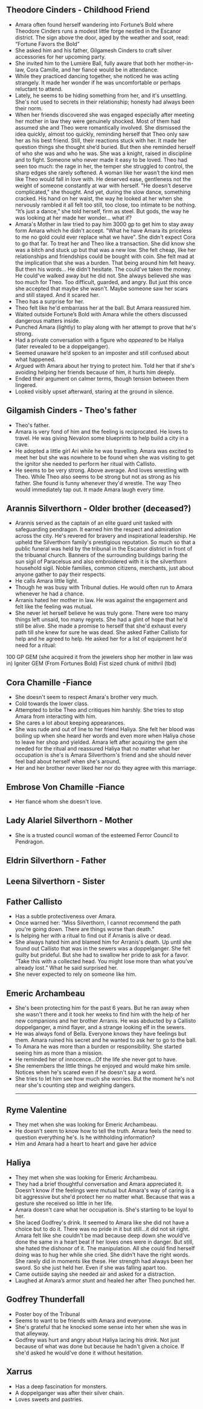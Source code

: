 
## Theodore Cinders - Childhood Friend

  - Amara often found herself wandering into Fortune’s Bold where Theodore Cinders runs a modest little forge nestled in the Escanor district. The sign above the door, aged by the weather and soot, read: “Fortune Favors the Bold”
  - She asked him and his father, Gilgamesh Cinders to craft silver accessories for her upcoming party.
  - She invited him to the Lumière Ball, fully aware that both her mother-in-law, Cora Camille, and her fiancé would be in attendance.
  - While they practiced dancing together, she noticed he was acting strangely. It made her wonder if he was uncomfortable or perhaps reluctant to attend.
  - Lately, he seems to be hiding something from her, and it's unsettling. She's not used to secrets in their relationship; honesty had always been their norm.
  -  When her friends discovered she was engaged especially after meeting her  mother in law they were genuinely shocked. Most of them had assumed she and Theo were romantically involved. She dismissed the idea quickly, almost too quickly, reminding herself that Theo only saw her as his best friend. Still, their reactions stuck with her. It made her question things she thought she’d buried. But then she reminded herself of who she was and who he was. She was a knight, raised in discipline and to fight. Someone who never made it easy to be loved. Theo had seen too much: the rage in her, the temper she struggled to control, the sharp edges she rarely softened. A woman like her wasn’t the kind men like Theo would fall in love with. He deserved ease, gentleness not the weight of someone constantly at war with herself. "He doesn't deserve complicated," she thought. And yet, during the slow dance, something cracked. His hand on her waist, the way he looked at her when she nervously rambled it all felt too still, too close, too intimate to be nothing. “It’s just a dance,” she told herself, firm as steel. But gods, the way he was looking at her made her wonder… what if?
  - Amara's Mother in law tried to pay him 3000 gp to get him to stay away form Amara which he didn't accept. "What he have Amara its priceless to me no gold could ever replace what we have". She didn't expect Cora to go that far. To treat her and Theo like a transaction. She did know she was a bitch and stuck up but that was a new low. She felt cheap, like her relationships and friendships could be bought with coin. She felt mad at the implication that she was a burden. That being around him felt heavy. But then his words... He didn't hesitate. The could've taken the money. He could've walked away but he did not. She always believed she was too much for Theo. Too difficult, guarded, and angry. But just this once she accepted that maybe she wasn't. Maybe someone saw her scars and still stayed. And it scared her.
  - Theo has a surprise for her.
  - Theo felt like he'd embarrass her at the ball. But Amara reassured him.
  - Waited outside Fortune’s Bold with Amara while the others discussed dangerous matters inside.
  - Punched Amara (lightly) to play along with her attempt to prove that he's strong.
  - Had a private conversation with a figure who _appeared_ to be Haliya (later revealed to be a doppelganger).
  - Seemed unaware he’d spoken to an imposter and still confused about what happened.
  - Argued with Amara about her trying to protect him. Told her that if she's avoiding helping her friends because of him, it hurts him deeply.
  - Ended their argument on calmer terms, though tension between them lingered.
  - Looked visibly upset afterward, staring at the ground in silence.

## Gilgamish Cinders - Theo's father

- Theo's father.
- Amara is very fond of him and the feeling is reciprocated. He loves to travel. He was giving Nevalon some blueprints to help build a city in a cave.
- He adopted a little girl Ari while he was travelling. Amara was excited to meet her but she was nowhere to be found when she was visiting to get the ignitor she needed to perform her ritual with Callisto.
- He seems to be very strong. Above average. And loves wrestling with Theo. While Theo also seems to be strong but not as strong as his father. She found is funny whenever they'd wrestle. The way Theo would immediately tap out. It made Amara laugh every time.

## Arannis Silverthorn - Older brother (deceased?)

  - Arannis served as the captain of an elite guard unit tasked with safeguarding pendragon. It earned him the respect and admiration across the city. He's revered for bravery and inspirational leadership. He upheld the Silverthorn family's prestigious reputation. So much so that a public funeral was held by the tribunal in the Escanor district in front of the tribuanal church. Banners of the surrounding buildings baring the sun sigil of Paracelsus  and also embroidered with it is the silverthorn household sigil. Noble families, common citizens, merchants, just about anyone gather to pay their respects.
  - He calls Amara little light.
  - Though he was busy with Tribunal duties. He would often run to Amara whenever he had a chance.
  - Arranis hated her mother in law. He was against the engagement and felt like the feeling was mutual.
  - She never let herself believe he was truly gone. There were too many things left unsaid, too many regrets. She had a glint of hope that he'd still be alive. She made a promise to herself that she'd exhaust every path till she knew for sure he was dead. She asked Father Callisto for help and he agreed to help. He asked her for a list of equipment he'd need for a ritual:

100 GP GEM (she acquired it from the jewelers shop her mother in law was in)
Igniter GEM (From Fortunes Bold)
Fist sized chunk of mithril (tbd)
  
## Cora Chamille -Fiance
  - She doesn't seem to respect Amara's brother very much.
  - Cold towards the lower class.
  - Attempted to bribe Theo and critiques him harshly. She tries to stop Amara from interacting with him.
- She cares a lot about keeping appearances.
- She was rude and out of line to her friend Haliya. She felt her blood was boiling up when she heard her words and even more when Haliya chose to leave her shop and yielded. Amara left after acquiring the gem she needed for the ritual and reassured Haliya that no matter what her occupation is she's is Amara Silverthorn's friend and she should never feel bad about herself when she's around.
- Her and her brother never liked her nor do they agree with this marriage.

## Embrose Von Chamille -Fiance
- Her fiancé whom she doesn't love.


## Lady Alariel Silverthorn - Mother
 -  She is a trusted council woman of the esteemed Ferror Council to Pendragon.
  
  
## Eldrin Silverthorn - Father 
## Leena Silverthorn - Sister

## Father Callisto
- Has a subtle protectiveness over Amara. 
- Once warned her: “Miss Silverthorn, I cannot recommend the path you're going down. There are things worse than death.”
- Is helping her with a ritual to find out if Arranis is alive or dead.
- She always hated him and blamed him for Arranis's death. Up until she found out Callisto that was in the sewers was a doppelganger. She felt guilty but prideful. But she had to swallow her pride to ask for a favor. “Take this with a collected head. You might lose more than what you’ve already lost.” What he said surprised her.
- She never expected to rely on someone like him. 


## Emeric Archambeau

- She's been protecting him for the past 6 years. But he ran away when she wasn't there and it took her weeks to find him with the help of her new companions and her brother Arranis. He was abducted by a Callisto doppelganger, a mind flayer, and a strange looking elf in the sewers.
- He was always fond of Bella. Everyone knows they have feelings but them. Amara ruined his secret and he wanted to ask her to go to the ball.
- To Amara he was more than a burden or responsibility. She started seeing him as more than a mission.
- He reminded her of innocence...Of the life she never got to have.
- She remembers the little things he enjoyed and would make him smile. Notices when he's scared even if he doesn't say a word.
- She tries to let him see how much she worries. But the moment he's not near she's counting step and weighing dangers.
  ___________________________________


## Ryme Valentine
- They met when she was looking for Emeric Archambeau.
- He doesn't seem to know how to tell the truth. Amara feels the need to question everything he's. Is he withholding information?
- Him and Amara had a heart to heart and gave her advice 

## Haliya
- They met when she was looking for Emeric Archambeau.
- They had a brief thoughtful conversation and Amara appreciated it. Doesn't know if the feelings were mutual but Amara's way of caring is a bit aggressive but she'd protect her no matter what. Because that was a gesture she received so little in her life. 
- Amara doesn't care what her occupation is. She's starting to be loyal to her.
- She laced Godfrey's drink. It seemed to Amara like she did not have a choice but to do it. There was no pride in it but still...it did not sit right. Amara felt like she couldn't be mad because deep down she would've done the same in a heart beat if her loves ones were in danger. But still, she hated the dishonor of it. The manipulation. All she could find herself doing was to hug her while she cried. She didn't have the right words. She rarely did in moments like these. Her strength had always been her sword. So she just held her. Even if she was falling apart too.
- Came outside saying she needed air and asked for a distraction.
- Laughed at Amara’s armor stunt and healed her after Theo punched her.

## Godfrey Thunderfall
- Poster boy of the Tribunal
- Seems to want to be friends with Amara and everyone.
- She's grateful that he knocked some sense into her when she was in that alleyway.
- Godfrey was hurt and angry about Haliya lacing his drink. Not just because of what was done but because he hadn't given a choice. If she'd asked he would've done it without hesitation. 

## Xarrus
- Has a deep fascination for monsters.
- A doppelganger was after their silver chain.
- Loves sweets and pastries.
